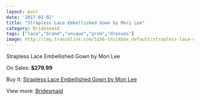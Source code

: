 ```yaml
---
layout: post
date: '2017-02-02'
title: "Strapless Lace Embellished Gown by Mori Lee"
category: Bridesmaid
tags: ["lace","brand","unique","prom","dresses"]
image: http://img.transblink.com/5156-thickbox_default/strapless-lace-embellished-gown-by-mori-lee.jpg
---
```

Strapless Lace Embellished Gown by Mori Lee

On Sales: **$279.99**
<a href="https://www.transblink.com/en/bridesmaid/1620-strapless-lace-embellished-gown-by-mori-lee.html"><amp-img layout="responsive" width="600" height="600" src="//img.transblink.com/5156-thickbox_default/strapless-lace-embellished-gown-by-mori-lee.jpg" alt="Strapless Lace Embellished Gown by Mori Lee 0" /></a>
<a href="https://www.transblink.com/en/bridesmaid/1620-strapless-lace-embellished-gown-by-mori-lee.html"><amp-img layout="responsive" width="600" height="600" src="//img.transblink.com/5158-thickbox_default/strapless-lace-embellished-gown-by-mori-lee.jpg" alt="Strapless Lace Embellished Gown by Mori Lee 1" /></a>
<a href="https://www.transblink.com/en/bridesmaid/1620-strapless-lace-embellished-gown-by-mori-lee.html"><amp-img layout="responsive" width="600" height="600" src="//img.transblink.com/5157-thickbox_default/strapless-lace-embellished-gown-by-mori-lee.jpg" alt="Strapless Lace Embellished Gown by Mori Lee 2" /></a>

Buy it: [Strapless Lace Embellished Gown by Mori Lee](https://www.transblink.com/en/bridesmaid/1620-strapless-lace-embellished-gown-by-mori-lee.html "Strapless Lace Embellished Gown by Mori Lee")

View more: [Bridesmaid](https://www.transblink.com/en/4-bridesmaid "Bridesmaid")